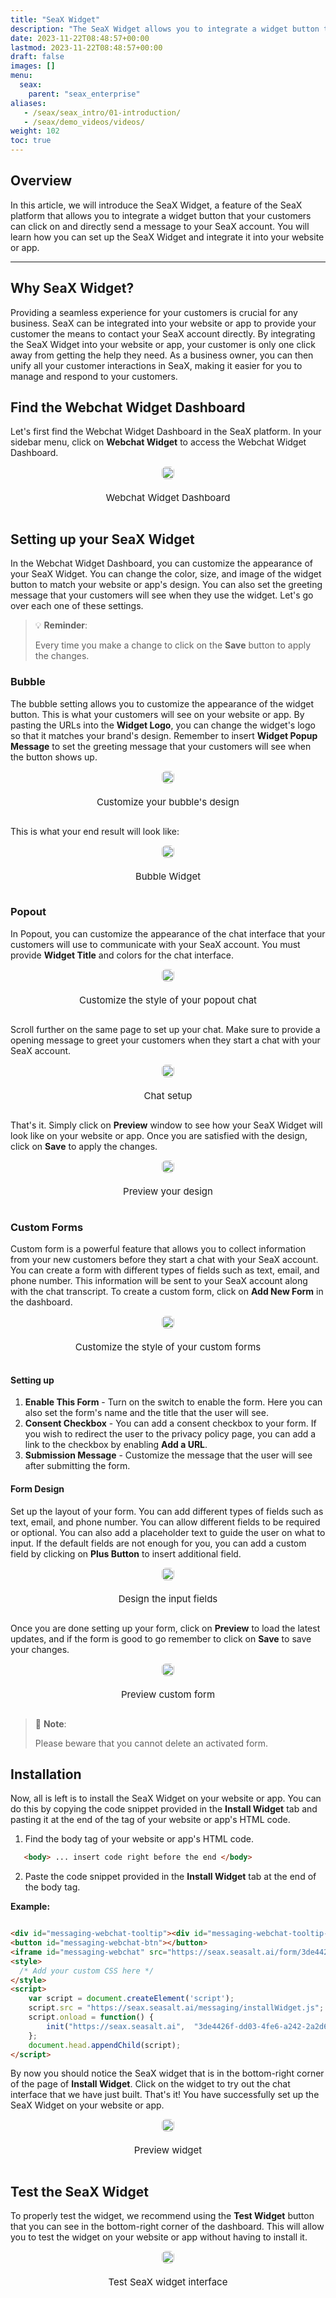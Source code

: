 ```yaml
---
title: "SeaX Widget"
description: "The SeaX Widget allows you to integrate a widget button that your customers can click on and directly send a message to your SeaX account."
date: 2023-11-22T08:48:57+00:00
lastmod: 2023-11-22T08:48:57+00:00
draft: false
images: []
menu:
  seax:
    parent: "seax_enterprise"
aliases:
   - /seax/seax_intro/01-introduction/
   - /seax/demo_videos/videos/
weight: 102
toc: true
---
```


## Overview
In this article, we will introduce the SeaX Widget, a feature of the SeaX platform that allows you to integrate a widget button that your customers can click on and directly send a message to your SeaX account. You will learn how you can set up the SeaX Widget and integrate it into your website or app.

-------------------
## Why SeaX Widget?
Providing a seamless experience for your customers is crucial for any business. SeaX can be integrated into your website or app to provide your customer the means to contact your SeaX account directly. By integrating the SeaX Widget into your website or app, your customer is only one click away from getting the help they need. As a business owner, you can then unify all your customer interactions in SeaX, making it easier for you to manage and respond to your customers.

## Find the Webchat Widget Dashboard
Let's first find the Webchat Widget Dashboard in the SeaX platform. In your sidebar menu, click on **Webchat Widget** to access the Webchat Widget Dashboard.

<div style="display: flex; flex-direction: column; align-items: center;">
<div style="width: 100%; text-align: center; display: flex; flex-direction: column; align-items: center; justify-item: center">
    <a href="/images/product-updates/seax/zh/widget-dashboard.png" target="_blank">
    <img width="100%" style="border-radius: 0.4rem; cursor: zoom-in;" src="/images/product-updates/seax/zh/widget-dashboard.png" alt="">
    </a>
    <p style="margin-top: 20px; font-size: 15px">Webchat Widget Dashboard</p>
</div>
</div>

## Setting up your SeaX Widget
In the Webchat Widget Dashboard, you can customize the appearance of your SeaX Widget. You can change the color, size, and image of the widget button to match your website or app's design. You can also set the greeting message that your customers will see when they use the widget. Let's go over each one of these settings.

> :bulb: **Reminder**:
> 
> Every time you make a change to click on the **Save** button to apply the changes.

### Bubble
The bubble setting allows you to customize the appearance of the widget button. This is what your customers will see on your website or app. By pasting the URLs into the **Widget Logo**, you can change the widget's logo so that it matches your brand's design. Remember to insert **Widget Popup Message** to set the greeting message that your customers will see when the button shows up.

<div style="display: flex; flex-direction: column; align-items: center;">
<div style="width: 100%; text-align: center; display: flex; flex-direction: column; align-items: center; justify-item: center">
    <a href="/images/product-updates/seax/zh/bubble-input.png" target="_blank">
    <img width="100%" style="border-radius: 0.4rem; cursor: zoom-in;" src="/images/product-updates/seax/zh/bubble-input.png" alt="">
    </a>
    <p style="margin-top: 20px; font-size: 15px">Customize your bubble's design</p>
</div>
</div>

This is what your end result will look like:

<div style="display: flex; flex-direction: column; align-items: center;">
<div style="width: 100%; text-align: center; display: flex; flex-direction: column; align-items: center; justify-item: center">
    <a href="/images/product-updates/seax/zh/bubble-result.png" target="_blank">
    <img width="100%" style="border-radius: 0.4rem; cursor: zoom-in;" src="/images/product-updates/seax/zh/bubble-result.png" alt="">
    </a>
    <p style="margin-top: 20px; font-size: 15px">Bubble Widget</p>
</div>
</div>

### Popout

In Popout, you can customize the appearance of the chat interface that your customers will use to communicate with your SeaX account. You must provide **Widget Title** and colors for the chat interface. 

<div style="display: flex; flex-direction: column; align-items: center;">
<div style="width: 100%; text-align: center; display: flex; flex-direction: column; align-items: center; justify-item: center">
    <a href="/images/product-updates/seax/zh/popout-input.png" target="_blank">
    <img width="100%" style="border-radius: 0.4rem; cursor: zoom-in;" src="/images/product-updates/seax/zh/popout-input.png" alt="">
    </a>
    <p style="margin-top: 20px; font-size: 15px">Customize the style of your popout chat</p>
</div>
</div>

Scroll further on the same page to set up your chat. Make sure to provide a opening message to greet your customers when they start a chat with your SeaX account.

<div style="display: flex; flex-direction: column; align-items: center;">
<div style="width: 100%; text-align: center; display: flex; flex-direction: column; align-items: center; justify-item: center">
    <a href="/images/product-updates/seax/zh/chat-setup.png" target="_blank">
    <img width="100%" style="border-radius: 0.4rem; cursor: zoom-in;" src="/images/product-updates/seax/zh/chat-setup.png" alt="">
    </a>
    <p style="margin-top: 20px; font-size: 15px">Chat setup</p>
</div>
</div>

That's it. Simply click on **Preview** window to see how your SeaX Widget will look like on your website or app. Once you are satisfied with the design, click on **Save** to apply the changes.

<div style="display: flex; flex-direction: column; align-items: center;">
<div style="width: 100%; text-align: center; display: flex; flex-direction: column; align-items: center; justify-item: center">
    <a href="/images/product-updates/seax/zh/popout-preview.png" target="_blank">
    <img width="100%" style="border-radius: 0.4rem; cursor: zoom-in;" src="/images/product-updates/seax/zh/popout-preview.png" alt="">
    </a>
    <p style="margin-top: 20px; font-size: 15px">Preview your design</p>
</div>
</div>

### Custom Forms
Custom form is a powerful feature that allows you to collect information from your new customers before they start a chat with your SeaX account. You can create a form with different types of fields such as text, email, and phone number. This information will be sent to your SeaX account along with the chat transcript. To create a custom form, click on **Add New Form** in the dashboard.

<div style="display: flex; flex-direction: column; align-items: center;">
<div style="width: 100%; text-align: center; display: flex; flex-direction: column; align-items: center; justify-item: center">
    <a href="/images/product-updates/seax/zh/form-setup.png" target="_blank">
    <img width="100%" style="border-radius: 0.4rem; cursor: zoom-in;" src="/images/product-updates/seax/zh/form-setup.png" alt="">
    </a>
    <p style="margin-top: 20px; font-size: 15px">Customize the style of your custom forms</p>
</div>
</div>

#### Setting up

1. **Enable This Form** - Turn on the switch to enable the form. Here you can also set the form's name and the title that the user will see.
2. **Consent Checkbox** - You can add a consent checkbox to your form. If you wish to redirect the user to the privacy policy page, you can add a link to the checkbox by enabling **Add a URL**.
3. **Submission Message** - Customize the message that the user will see after submitting the form.

#### Form Design
Set up the layout of your form. You can add different types of fields such as text, email, and phone number. You can allow different fields to be required or optional. You can also add a placeholder text to guide the user on what to input. If the default fields are not enough for you, you can add a custom field by clicking on **Plus Button** to insert additional field.

<div style="display: flex; flex-direction: column; align-items: center;">
<div style="width: 100%; text-align: center; display: flex; flex-direction: column; align-items: center; justify-item: center">
    <a href="/images/product-updates/seax/zh/form-design.png" target="_blank">
    <img width="100%" style="border-radius: 0.4rem; cursor: zoom-in;" src="/images/product-updates/seax/zh/form-design.png" alt="">
    </a>
    <p style="margin-top: 20px; font-size: 15px">Design the input fields</p>
</div>
</div>

Once you are done setting up your form, click on **Preview** to load the latest updates, and if the form is good to go remember to click on **Save** to save your changes. 

<div style="display: flex; flex-direction: column; align-items: center;">
<div style="width: 100%; text-align: center; display: flex; flex-direction: column; align-items: center; justify-item: center">
    <a href="/images/product-updates/seax/zh/form-preview.png" target="_blank">
    <img width="100%" style="border-radius: 0.4rem; cursor: zoom-in;" src="/images/product-updates/seax/zh/form-preview.png" alt="">
    </a>
    <p style="margin-top: 20px; font-size: 15px">Preview custom form</p>
</div>
</div>

> :pushpin: **Note**:
>
>  Please beware that you cannot delete an activated form.

## Installation

Now, all is left is to install the SeaX Widget on your website or app. You can do this by copying the code snippet provided in the **Install Widget** tab and pasting it at the end of the  <body> tag of your website or app's HTML code.

1. Find the body tag of your website or app's HTML code. 
```html
   <body> ... insert code right before the end </body>
```
2. Paste the code snippet provided in the **Install Widget** tab at the end of the body tag.

**Example:**
```html

<div id="messaging-webchat-tooltip"><div id="messaging-webchat-tooltip--inner"></div></div>
<button id="messaging-webchat-btn"></button>
<iframe id="messaging-webchat" src="https://seax.seasalt.ai/form/3de4426f-dd03-4fe6-a242-2a2d6ddb4e02"></iframe>
<style>
  /* Add your custom CSS here */
</style>
<script>
    var script = document.createElement('script');
    script.src = "https://seax.seasalt.ai/messaging/installWidget.js";
    script.onload = function() {
        init("https://seax.seasalt.ai",  "3de4426f-dd03-4fe6-a242-2a2d6ddb4e02");
    };
    document.head.appendChild(script);
</script>
```

By now you should notice the SeaX widget that is in the bottom-right corner of the page of **Install Widget**. Click on the widget to try out the chat interface that we have just built. That's it! You have successfully set up the SeaX Widget on your website or app.

<div style="display: flex; flex-direction: column; align-items: center;">
<div style="width: 100%; text-align: center; display: flex; flex-direction: column; align-items: center; justify-item: center">
    <a href="/images/product-updates/seax/zh/widget-done.png" target="_blank">
    <img width="100%" style="border-radius: 0.4rem; cursor: zoom-in;" src="/images/product-updates/seax/zh/widget-done.png" alt="">
    </a>
    <p style="margin-top: 20px; font-size: 15px">Preview widget</p>
</div>
</div>

## Test the SeaX Widget

To properly test the widget, we recommend using the **Test Widget** button that you can see in the bottom-right corner of the dashboard. This will allow you to test the widget on your website or app without having to install it.


<div style="display: flex; flex-direction: column; align-items: center;">
<div style="width: 100%; text-align: center; display: flex; flex-direction: column; align-items: center; justify-item: center">
    <a href="/images/product-updates/seax/zh/test-widget.png" target="_blank">
    <img width="100%" style="border-radius: 0.4rem; cursor: zoom-in;" src="/images/product-updates/seax/zh/test-widget.png" alt="">
    </a>
    <p style="margin-top: 20px; font-size: 15px">Test SeaX widget interface</p>
</div>
</div>

